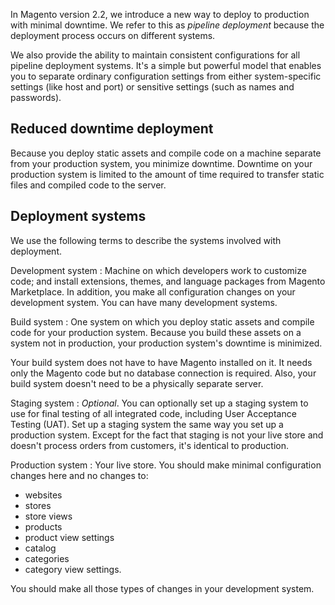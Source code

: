 In Magento version 2.2, we introduce a new way to deploy to production with minimal downtime. We refer to this as _pipeline deployment_ because the deployment process occurs on different systems.

We also provide the ability to maintain consistent configurations for all pipeline deployment systems. It's a simple but powerful model that enables you to separate ordinary configuration settings from either system-specific settings (like host and port) or sensitive settings (such as names and passwords).

## Reduced downtime deployment

Because you deploy static assets and compile code on a machine separate from your production system, you minimize downtime. Downtime on your production system is limited to the amount of time required to transfer static files and compiled code to the server.

## Deployment systems

We use the following terms to describe the systems involved with deployment.

Development system
: Machine on which developers work to customize code; and install extensions, themes, and language packages from Magento Marketplace. In addition, you make all configuration changes on your development system. You can have many development systems.

Build system
: One system on which you deploy static assets and compile code for your production system. Because you build these assets on a system not in production, your production system's downtime is minimized.

Your build system does not have to have Magento installed on it. It needs only the Magento code but no database connection is required. Also, your build system doesn't need to be a physically separate server.

Staging system
: _Optional_. You can optionally set up a staging system to use for final testing of all integrated code, including User Acceptance Testing (UAT). Set up a staging system the same way you set up a production system. Except for the fact that staging is not your live store and doesn't process orders from customers, it's identical to production.

Production system
: Your live store. You should make minimal configuration changes here and no changes to:

   - websites
   - stores
   - store views
   - products
   - product view settings
   - catalog
   - categories
   - category view settings.

 You should make all those types of changes in your development system.
